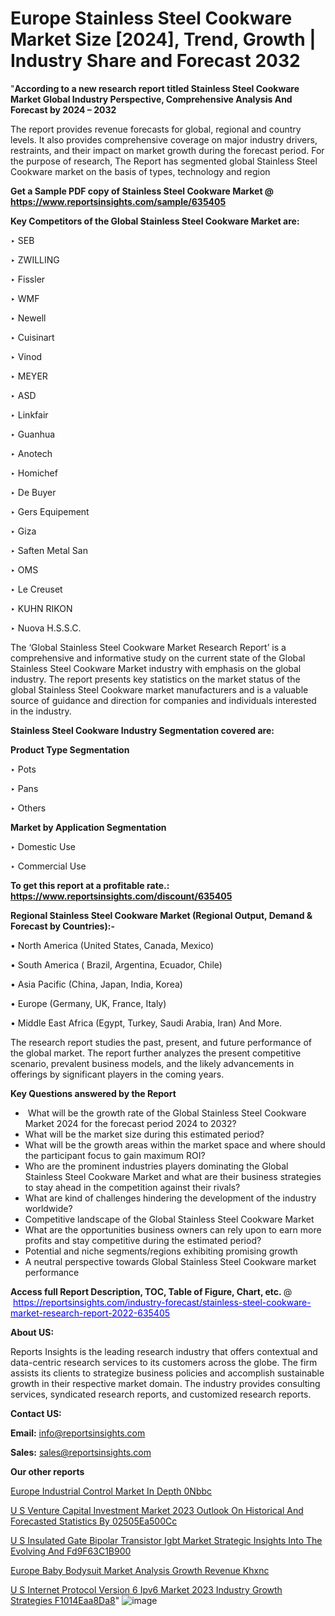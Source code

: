 # Europe Stainless Steel Cookware Market Size [2024], Trend, Growth | Industry Share and Forecast 2032

"<strong>According to a new research report titled Stainless Steel Cookware Market Global Industry Perspective, Comprehensive Analysis And Forecast by 2024 – 2032</strong>

The report provides revenue forecasts for global, regional and country levels. It also provides comprehensive coverage on major industry drivers, restraints, and their impact on market growth during the forecast period. For the purpose of research, The Report has segmented global Stainless Steel Cookware market on the basis of types, technology and region

<strong>Get a Sample PDF copy of Stainless Steel Cookware Market </strong><strong>@<a href=https://www.reportsinsights.com/sample/635405 style=color:#0000ff;> https://www.reportsinsights.com/sample/635405</a></strong></font>

<strong>Key Competitors of the Global Stainless Steel Cookware Market are:</strong>

‣ SEB

‣ ZWILLING

‣ Fissler

‣ WMF

‣ Newell

‣ Cuisinart

‣ Vinod

‣ MEYER

‣ ASD

‣ Linkfair

‣ Guanhua

‣ Anotech

‣ Homichef

‣ De Buyer

‣ Gers Equipement

‣ Giza

‣ Saften Metal San

‣ OMS

‣ Le Creuset

‣ KUHN RIKON

‣ Nuova H.S.S.C.

The ‘Global Stainless Steel Cookware Market Research Report’ is a comprehensive and informative study on the current state of the Global Stainless Steel Cookware Market industry with emphasis on the global industry. The report presents key statistics on the market status of the global Stainless Steel Cookware market manufacturers and is a valuable source of guidance and direction for companies and individuals interested in the industry.

<strong>Stainless Steel Cookware Industry Segmentation covered are:</strong>

<strong>Product Type Segmentation</strong>

‣    Pots

‣ Pans

‣ Others

<strong>Market by Application Segmentation</strong>

‣   Domestic Use

‣ Commercial Use

<strong>To get this report at a profitable rate.: <a href=https://www.reportsinsights.com/discount/635405 style=color:#0000ff;>https://www.reportsinsights.com/discount/635405</a></strong></font>

<strong>Regional Stainless Steel Cookware Market (Regional Output, Demand &amp; Forecast by Countries):-</strong>

• North America (United States, Canada, Mexico)

• South America ( Brazil, Argentina, Ecuador, Chile)

• Asia Pacific (China, Japan, India, Korea)

• Europe (Germany, UK, France, Italy)

• Middle East Africa (Egypt, Turkey, Saudi Arabia, Iran) And More.

The research report studies the past, present, and future performance of the global market. The report further analyzes the present competitive scenario, prevalent business models, and the likely advancements in offerings by significant players in the coming years.

<strong>Key Questions answered by the Report</strong>
<ul>
  <li> What will be the growth rate of the Global Stainless Steel Cookware Market 2024 for the forecast period 2024 to 2032?</li>
  <li>What will be the market size during this estimated period?</li>
  <li>What will be the growth areas within the market space and where should the participant focus to gain maximum ROI?</li>
  <li>Who are the prominent industries players dominating the Global Stainless Steel Cookware Market and what are their business strategies to stay ahead in the competition against their rivals?</li>
  <li>What are kind of challenges hindering the development of the industry worldwide?</li>
  <li>Competitive landscape of the Global Stainless Steel Cookware Market</li>
  <li>What are the opportunities business owners can rely upon to earn more profits and stay competitive during the estimated period?</li>
  <li>Potential and niche segments/regions exhibiting promising growth</li>
  <li>A neutral perspective towards Global Stainless Steel Cookware market performance</li>
</ul>
<strong>Access full Report Description, TOC, Table of Figure, Chart, etc. </strong>@  <a href=https://reportsinsights.com/industry-forecast/stainless-steel-cookware-market-research-report-2022-635405 style=color:#0000ff;>https://reportsinsights.com/industry-forecast/stainless-steel-cookware-market-research-report-2022-635405</a></font>

<strong><strong>About US</strong>:</strong>

Reports Insights is the leading research industry that offers contextual and data-centric research services to its customers across the globe. The firm assists its clients to strategize business policies and accomplish sustainable growth in their respective market domain. The industry provides consulting services, syndicated research reports, and customized research reports.

<strong>Contact US:</strong>

<p class=""""><b>Email:</b> <a href=mailto:info@reportsinsights.com>info@reportsinsights.com</a></p>
<p class=""""><b>Sales:</b> <a href=mailto:sales@reportsinsights.com>sales@reportsinsights.com</a></p>

<strong>Our other reports</strong>

<a href=https://www.linkedin.com/pulse/europe-industrial-control-market-in-depth-0nbbc/>Europe Industrial Control Market In Depth 0Nbbc</a>

<a href=https://medium.com/@aryawankhede943/u-s-venture-capital-investment-market-2023-outlook-on-historical-and-forecasted-statistics-by-02505ea500cc>U S Venture Capital Investment Market 2023 Outlook On Historical And Forecasted Statistics By 02505Ea500Cc</a>

<a href=https://medium.com/@khalunansh/u-s-insulated-gate-bipolar-transistor-igbt-market-strategic-insights-into-the-evolving-and-fd9f63c1b900>U S Insulated Gate Bipolar Transistor Igbt Market Strategic Insights Into The Evolving And Fd9F63C1B900</a>

<a href=https://www.linkedin.com/pulse/europe-baby-bodysuit-market-analysis-growth-revenue-khxnc/>Europe Baby Bodysuit Market Analysis Growth Revenue Khxnc</a>

<a href=https://medium.com/@aryawankhede943/u-s-internet-protocol-version-6-ipv6-market-2023-industry-growth-strategies-f1014eaa8da8>U S Internet Protocol Version 6 Ipv6 Market 2023 Industry Growth Strategies F1014Eaa8Da8</a>"
![image](https://github.com/daminid12/RImarketresearch/assets/158430485/8352290e-7586-41f1-b17d-f848df49fe78)

